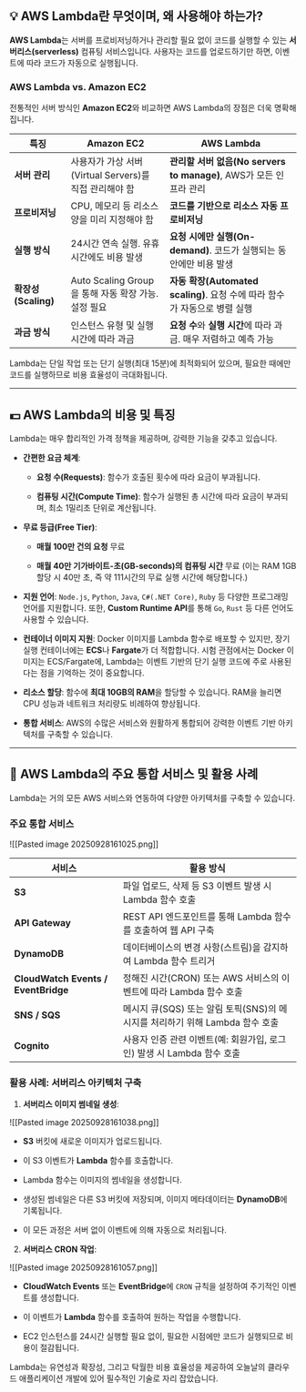 ## 💡 AWS Lambda란 무엇이며, 왜 사용해야 하는가?

**AWS Lambda**는 서버를 프로비저닝하거나 관리할 필요 없이 코드를 실행할 수 있는 **서버리스(serverless)** 컴퓨팅 서비스입니다. 사용자는 코드를 업로드하기만 하면, 이벤트에 따라 코드가 자동으로 실행됩니다.

### AWS Lambda vs. Amazon EC2

전통적인 서버 방식인 **Amazon EC2**와 비교하면 AWS Lambda의 장점은 더욱 명확해집니다.

|특징|Amazon EC2|AWS Lambda|
|---|---|---|
|**서버 관리**|사용자가 가상 서버(Virtual Servers)를 직접 관리해야 함|**관리할 서버 없음(No servers to manage)**, AWS가 모든 인프라 관리|
|**프로비저닝**|CPU, 메모리 등 리소스 양을 미리 지정해야 함|**코드를 기반으로 리소스 자동 프로비저닝**|
|**실행 방식**|24시간 연속 실행. 유휴 시간에도 비용 발생|**요청 시에만 실행(On-demand)**. 코드가 실행되는 동안에만 비용 발생|
|**확장성(Scaling)**|Auto Scaling Group을 통해 자동 확장 가능. 설정 필요|**자동 확장(Automated scaling)**. 요청 수에 따라 함수가 자동으로 병렬 실행|
|**과금 방식**|인스턴스 유형 및 실행 시간에 따라 과금|**요청 수**와 **실행 시간**에 따라 과금. 매우 저렴하고 예측 가능|

Lambda는 단일 작업 또는 단기 실행(최대 15분)에 최적화되어 있으며, 필요한 때에만 코드를 실행하므로 비용 효율성이 극대화됩니다.

---

## 💵 AWS Lambda의 비용 및 특징

Lambda는 매우 합리적인 가격 정책을 제공하며, 강력한 기능을 갖추고 있습니다.

- **간편한 요금 체계**:
    
    - **요청 수(Requests)**: 함수가 호출된 횟수에 따라 요금이 부과됩니다.
        
    - **컴퓨팅 시간(Compute Time)**: 함수가 실행된 총 시간에 따라 요금이 부과되며, 최소 1밀리초 단위로 계산됩니다.
        
- **무료 등급(Free Tier)**:
    
    - **매월 100만 건의 요청** 무료
        
    - **매월 40만 기가바이트-초(GB-seconds)의 컴퓨팅 시간** 무료 (이는 RAM 1GB 할당 시 40만 초, 즉 약 111시간의 무료 실행 시간에 해당합니다.)
        
- **지원 언어**: `Node.js`, `Python`, `Java`, `C#(.NET Core)`, `Ruby` 등 다양한 프로그래밍 언어를 지원합니다. 또한, **Custom Runtime API**를 통해 `Go`, `Rust` 등 다른 언어도 사용할 수 있습니다.
    
- **컨테이너 이미지 지원**: Docker 이미지를 Lambda 함수로 배포할 수 있지만, 장기 실행 컨테이너에는 **ECS**나 **Fargate**가 더 적합합니다. 시험 관점에서는 Docker 이미지는 ECS/Fargate에, Lambda는 이벤트 기반의 단기 실행 코드에 주로 사용된다는 점을 기억하는 것이 중요합니다.
    
- **리소스 할당**: 함수에 **최대 10GB의 RAM**을 할당할 수 있습니다. RAM을 늘리면 CPU 성능과 네트워크 처리량도 비례하여 향상됩니다.
    
- **통합 서비스**: AWS의 수많은 서비스와 원활하게 통합되어 강력한 이벤트 기반 아키텍처를 구축할 수 있습니다.
    

---

## 🔗 AWS Lambda의 주요 통합 서비스 및 활용 사례

Lambda는 거의 모든 AWS 서비스와 연동하여 다양한 아키텍처를 구축할 수 있습니다.

### 주요 통합 서비스

![[Pasted image 20250928161025.png]]

|서비스|활용 방식|
|---|---|
|**S3**|파일 업로드, 삭제 등 S3 이벤트 발생 시 Lambda 함수 호출|
|**API Gateway**|REST API 엔드포인트를 통해 Lambda 함수를 호출하여 웹 API 구축|
|**DynamoDB**|데이터베이스의 변경 사항(스트림)을 감지하여 Lambda 함수 트리거|
|**CloudWatch Events / EventBridge**|정해진 시간(CRON) 또는 AWS 서비스의 이벤트에 따라 Lambda 함수 호출|
|**SNS / SQS**|메시지 큐(SQS) 또는 알림 토픽(SNS)의 메시지를 처리하기 위해 Lambda 함수 호출|
|**Cognito**|사용자 인증 관련 이벤트(예: 회원가입, 로그인) 발생 시 Lambda 함수 호출|

### 활용 사례: 서버리스 아키텍처 구축

1. **서버리스 이미지 썸네일 생성**:

![[Pasted image 20250928161038.png]]

- **S3** 버킷에 새로운 이미지가 업로드됩니다.
	
- 이 S3 이벤트가 **Lambda** 함수를 호출합니다.
	
- Lambda 함수는 이미지의 썸네일을 생성합니다.
	
- 생성된 썸네일은 다른 S3 버킷에 저장되며, 이미지 메타데이터는 **DynamoDB**에 기록됩니다.
	
- 이 모든 과정은 서버 없이 이벤트에 의해 자동으로 처리됩니다.


2. **서버리스 CRON 작업**:

![[Pasted image 20250928161057.png]]

- **CloudWatch Events** 또는 **EventBridge**에 `CRON` 규칙을 설정하여 주기적인 이벤트를 생성합니다.
	
- 이 이벤트가 **Lambda** 함수를 호출하여 원하는 작업을 수행합니다.
	
- EC2 인스턴스를 24시간 실행할 필요 없이, 필요한 시점에만 코드가 실행되므로 비용이 절감됩니다.


Lambda는 유연성과 확장성, 그리고 탁월한 비용 효율성을 제공하여 오늘날의 클라우드 애플리케이션 개발에 있어 필수적인 기술로 자리 잡았습니다.
